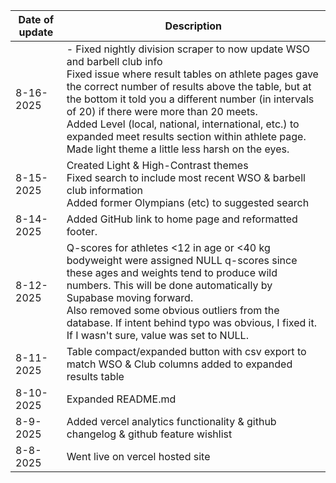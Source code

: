 | Date of update | Description |
| -------------- | ----------- |
| 8-16-2025      | - Fixed nightly division scraper to now update WSO and barbell club info <br> Fixed issue where result tables on athlete pages gave the correct number of results above the table, but at the bottom it told you a different number (in intervals of 20) if there were more than 20 meets. <br> Added Level (local, national, international, etc.) to expanded meet results section within athlete page. <br> Made light theme a little less harsh on the eyes. |
| 8-15-2025      | Created Light & High-Contrast themes <br> Fixed search to include most recent WSO & barbell club information <br> Added former Olympians (etc) to suggested search |
| 8-14-2025      | Added GitHub link to home page and reformatted footer. |
| 8-12-2025      | Q-scores for athletes <12 in age or <40 kg bodyweight were assigned NULL q-scores since these ages and weights tend to produce wild numbers. This will be done automatically by Supabase moving forward. <br> Also removed some obvious outliers from the database. If intent behind typo was obvious, I fixed it. If I wasn't sure, value was set to NULL. |
| 8-11-2025      | Table compact/expanded button with csv export to match WSO & Club columns added to expanded results table |
| 8-10-2025      | Expanded README.md |
| 8-9-2025       | Added vercel analytics functionality & github changelog & github feature wishlist |
| 8-8-2025       | Went live on vercel hosted site   |
